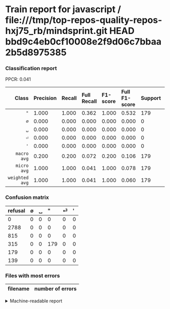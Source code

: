 # Train report for javascript / file:///tmp/top-repos-quality-repos-hxj75_rb/mindsprint.git HEAD bbd9c4eb0cf10008e2f9d06c7bbaa2b5d8975385

### Classification report

PPCR: 0.041

| Class | Precision | Recall | Full Recall | F1-score | Full F1-score | Support | Full Support | PPCR |
|------:|:----------|:-------|:------------|:---------|:---------|:--------|:-------------|:-----|
| `"` | 1.000| 1.000| 0.362| 1.000| 0.532| 179| 494| 0.362 |
| `∅` | 0.000| 0.000| 0.000| 0.000| 0.000| 0| 2788| 0.000 |
| `␣` | 0.000| 0.000| 0.000| 0.000| 0.000| 0| 815| 0.000 |
| `⏎` | 0.000| 0.000| 0.000| 0.000| 0.000| 0| 179| 0.000 |
| `'` | 0.000| 0.000| 0.000| 0.000| 0.000| 0| 139| 0.000 |
| `macro avg` | 0.200| 0.200| 0.072| 0.200| 0.106| 179| 4415| 0.041 |
| `micro avg` | 1.000| 1.000| 0.041| 1.000| 0.078| 179| 4415| 0.041 |
| `weighted avg` | 1.000| 1.000| 0.041| 1.000| 0.060| 179| 4415| 0.041 |

### Confusion matrix

|refusal|  ∅| ␣| "| ⏎| '| 
|:---|:---|:---|:---|:---|:---|
|0 |0 |0 |0 |0 |0 |
|2788 |0 |0 |0 |0 |0 |
|815 |0 |0 |0 |0 |0 |
|315 |0 |0 |179 |0 |0 |
|179 |0 |0 |0 |0 |0 |
|139 |0 |0 |0 |0 |0 |

### Files with most errors

| filename | number of errors|
|:----:|:-----|

<details>
    <summary>Machine-readable report</summary>
```json
{
  "cl_report": {"\"": {"f1-score": 1.0, "precision": 1.0, "recall": 1.0, "support": 179}, "\u0027": {"f1-score": 0.0, "precision": 0.0, "recall": 0.0, "support": 0}, "macro avg": {"f1-score": 0.2, "precision": 0.2, "recall": 0.2, "support": 179}, "micro avg": {"f1-score": 1.0, "precision": 1.0, "recall": 1.0, "support": 179}, "weighted avg": {"f1-score": 1.0, "precision": 1.0, "recall": 1.0, "support": 179}, "\u2205": {"f1-score": 0.0, "precision": 0.0, "recall": 0.0, "support": 0}, "\u23ce": {"f1-score": 0.0, "precision": 0.0, "recall": 0.0, "support": 0}, "\u2423": {"f1-score": 0.0, "precision": 0.0, "recall": 0.0, "support": 0}},
  "cl_report_full": {"\"": {"f1-score": 0.5319465081723626, "precision": 1.0, "recall": 0.3623481781376518, "support": 494}, "\u0027": {"f1-score": 0.0, "precision": 0.0, "recall": 0.0, "support": 139}, "macro avg": {"f1-score": 0.10638930163447251, "precision": 0.2, "recall": 0.07246963562753037, "support": 4415}, "micro avg": {"f1-score": 0.0779277318241184, "precision": 1.0, "recall": 0.040543601359003395, "support": 4415}, "weighted avg": {"f1-score": 0.05952017554635268, "precision": 0.11189127972819932, "recall": 0.040543601359003395, "support": 4415}, "\u2205": {"f1-score": 0.0, "precision": 0.0, "recall": 0.0, "support": 2788}, "\u23ce": {"f1-score": 0.0, "precision": 0.0, "recall": 0.0, "support": 179}, "\u2423": {"f1-score": 0.0, "precision": 0.0, "recall": 0.0, "support": 815}},
  "ppcr": 0.040543601359003395
}
```
</details>
